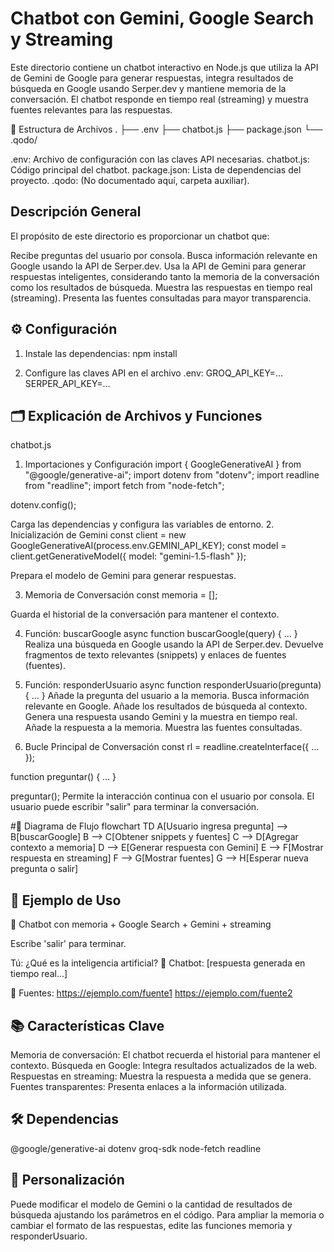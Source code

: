 # Chatbot con Gemini, Google Search y Streaming
Este directorio contiene un chatbot interactivo en Node.js que utiliza la API de Gemini de Google para generar respuestas, integra resultados de búsqueda en Google usando Serper.dev y mantiene memoria de la conversación. El chatbot responde en tiempo real (streaming) y muestra fuentes relevantes para las respuestas.

📁 Estructura de Archivos
.
├── .env
├── chatbot.js
├── package.json
└── .qodo/

.env: Archivo de configuración con las claves API necesarias.
chatbot.js: Código principal del chatbot.
package.json: Lista de dependencias del proyecto.
.qodo: (No documentado aquí, carpeta auxiliar).

## Descripción General
El propósito de este directorio es proporcionar un chatbot que:

Recibe preguntas del usuario por consola.
Busca información relevante en Google usando la API de Serper.dev.
Usa la API de Gemini para generar respuestas inteligentes, considerando tanto la memoria de la conversación como los resultados de búsqueda.
Muestra las respuestas en tiempo real (streaming).
Presenta las fuentes consultadas para mayor transparencia.

## ⚙️ Configuración
1. Instale las dependencias:
npm install

2. Configure las claves API en el archivo .env:
GROQ_API_KEY=...
SERPER_API_KEY=...

## 🗂️ Explicación de Archivos y Funciones
chatbot.js

1. Importaciones y Configuración
import { GoogleGenerativeAI } from "@google/generative-ai";
import dotenv from "dotenv";
import readline from "readline";
import fetch from "node-fetch";

dotenv.config();

Carga las dependencias y configura las variables de entorno.
2. Inicialización de Gemini
const client = new GoogleGenerativeAI(process.env.GEMINI_API_KEY);
const model = client.getGenerativeModel({ model: "gemini-1.5-flash" });

Prepara el modelo de Gemini para generar respuestas.

3. Memoria de Conversación
const memoria = [];

Guarda el historial de la conversación para mantener el contexto.

4. Función: buscarGoogle
async function buscarGoogle(query) { ... }
Realiza una búsqueda en Google usando la API de Serper.dev.
Devuelve fragmentos de texto relevantes (snippets) y enlaces de fuentes (fuentes).

5. Función: responderUsuario
async function responderUsuario(pregunta) { ... }
Añade la pregunta del usuario a la memoria.
Busca información relevante en Google.
Añade los resultados de búsqueda al contexto.
Genera una respuesta usando Gemini y la muestra en tiempo real.
Añade la respuesta a la memoria.
Muestra las fuentes consultadas.

6. Bucle Principal de Conversación
const rl = readline.createInterface({ ... });

function preguntar() { ... }

preguntar();
Permite la interacción continua con el usuario por consola.
El usuario puede escribir "salir" para terminar la conversación.

#🔑 Diagrama de Flujo
flowchart TD
    A[Usuario ingresa pregunta] --> B[buscarGoogle]
    B --> C[Obtener snippets y fuentes]
    C --> D[Agregar contexto a memoria]
    D --> E[Generar respuesta con Gemini]
    E --> F[Mostrar respuesta en streaming]
    F --> G[Mostrar fuentes]
    G --> H[Esperar nueva pregunta o salir]

## 📝 Ejemplo de Uso
💬 Chatbot con memoria + Google Search + Gemini + streaming

Escribe 'salir' para terminar.

Tú: ¿Qué es la inteligencia artificial?
🤖 Chatbot: [respuesta generada en tiempo real...]

🔎 Fuentes:
https://ejemplo.com/fuente1
https://ejemplo.com/fuente2


## 📚 Características Clave
Memoria de conversación: El chatbot recuerda el historial para mantener el contexto.
Búsqueda en Google: Integra resultados actualizados de la web.
Respuestas en streaming: Muestra la respuesta a medida que se genera.
Fuentes transparentes: Presenta enlaces a la información utilizada.

## 🛠️ Dependencias
@google/generative-ai
dotenv
groq-sdk
node-fetch
readline


## 🧩 Personalización
Puede modificar el modelo de Gemini o la cantidad de resultados de búsqueda ajustando los parámetros en el código.
Para ampliar la memoria o cambiar el formato de las respuestas, edite las funciones memoria y responderUsuario.
